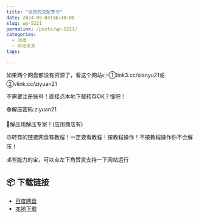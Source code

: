 ```yaml
---
title: "炎热的交配季节"
date: 2024-09-04T16:40:00
slug: wp-5221
permalink: /posts/wp-5221/
categories:
  - 动漫
  - 司马太太
tags:

---
```


如果两个网盘都没有资源了，看这个网站👉①link3.cc/xianyu21或②vlink.cc/ziyuan21

不需要注册账号！直接点本地下载转存OK？懂吧！

🟢解压密码:ziyuan21

🔵解压用解压专家！(应用商店有)

🟡转存的链接网盘有教程！一定要看教程！按教程操作！不按教程操作你不会解压！

💰🈶能力的宝，可以点左下角赞赏支持一下网站运行

## 📦 下载链接
- [百度网盘](https://blziyuan21.com/pay-download/5221?key=9d31b2fb42&down_id=0)
- [本地下载](https://blziyuan21.com/pay-download/5221?key=9d31b2fb42&down_id=1)

